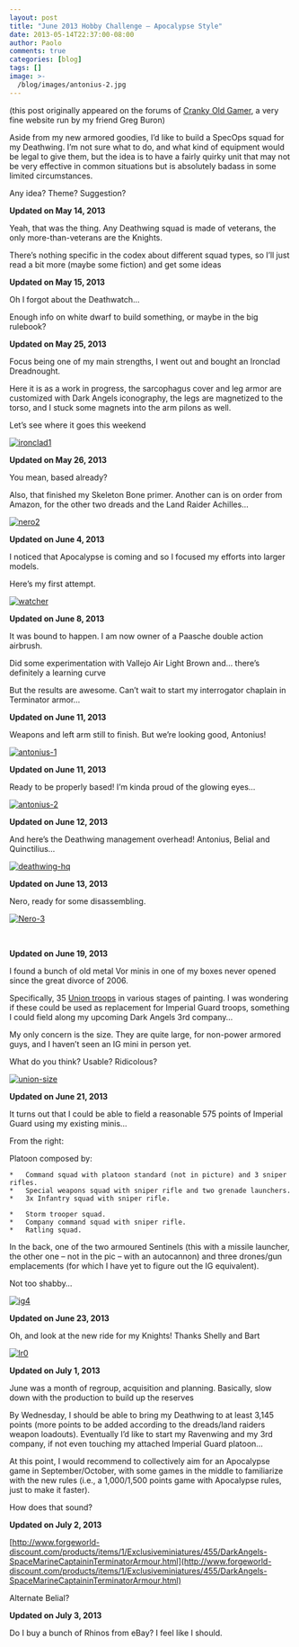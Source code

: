 ```yaml
---
layout: post
title: "June 2013 Hobby Challenge – Apocalypse Style"
date: 2013-05-14T22:37:00-08:00
author: Paolo
comments: true
categories: [blog]
tags: []
image: >-
  /blog/images/antonius-2.jpg
---
```

<div class="info">(this post originally appeared on the forums of <a href="http://crankyoldgamer.net/CrankyBlog/">Cranky Old Gamer</a>, a very fine website run by my friend Greg Buron)</div>

Aside from my new armored goodies, I’d like to build a SpecOps squad for my Deathwing. I’m not sure what to do, and what kind of equipment would be legal to give them, but the idea is to have a fairly quirky unit that may not be very effective in common situations but is absolutely badass in some limited circumstances.

Any idea? Theme? Suggestion?

**Updated on May 14, 2013**

Yeah, that was the thing. Any Deathwing squad is made of veterans, the only more-than-veterans are the Knights.

There’s nothing specific in the codex about different squad types, so I’ll just read a bit more (maybe some fiction) and get some ideas

**Updated on May 15, 2013**

Oh I forgot about the Deathwatch…

Enough info on white dwarf to build something, or maybe in the big rulebook?

**Updated on May 25, 2013**

Focus being one of my main strengths, I went out and bought an Ironclad Dreadnought.

Here it is as a work in progress, the sarcophagus cover and leg armor are customized with Dark Angels iconography, the legs are magnetized to the torso, and I stuck some magnets into the arm pilons as well.

Let’s see where it goes this weekend

<a href="/blog/images/ironclad1.jpg">![ironclad1](/blog/images/ironclad1.jpg)</a>

**Updated on May 26, 2013**

You mean, based already?

Also, that finished my Skeleton Bone primer. Another can is on order from Amazon, for the other two dreads and the Land Raider Achilles…

<a href="/blog/images/nero2.jpg">![nero2](/blog/images/nero2.jpg)</a>

**Updated on June 4, 2013**

I noticed that Apocalypse is coming and so I focused my efforts into larger models.

Here’s my first attempt.

<a href="/blog/images/watcher.jpg">![watcher](/blog/images/watcher.jpg)</a>

**Updated on June 8, 2013**

It was bound to happen. I am now owner of a Paasche double action airbrush.

Did some experimentation with Vallejo Air Light Brown and… there’s definitely a learning curve

But the results are awesome. Can’t wait to start my interrogator chaplain in Terminator armor…

**Updated on June 11, 2013**

Weapons and left arm still to finish. But we’re looking good, Antonius!

<a href="/blog/images/antonius-1.jpg">![antonius-1](/blog/images/antonius-1.jpg)</a>

**Updated on June 11, 2013**

Ready to be properly based! I’m kinda proud of the glowing eyes…

<a href="/blog/images/antonius-2.jpg">![antonius-2](/blog/images/antonius-2.jpg)</a>

**Updated on June 12, 2013**

And here’s the Deathwing management overhead! Antonius, Belial and Quinctilius…

<a href="/blog/images/deathwing-hq.jpg">![deathwing-hq](/blog/images/deathwing-hq.jpg)</a>

**Updated on June 13, 2013**

Nero, ready for some disassembling.

<a href="/blog/images/Nero-3.jpg">![Nero-3](/blog/images/Nero-3.jpg)</a>

&nbsp;

**Updated on June 19, 2013**

I found a bunch of old metal Vor minis in one of my boxes never opened since the great divorce of 2006.

Specifically, 35 [Union troops](http://www.bing.com/images/search?q=vor+union+miniatures&amp;go=&amp;qs=n&amp;form=QBIR&amp;pq=vor+union+miniatures&amp;sc=1-20&amp;sp=-1&amp;sk=#a) in various stages of painting. I was wondering if these could be used as replacement for Imperial Guard troops, something I could field along my upcoming Dark Angels 3rd company…

My only concern is the size. They are quite large, for non-power armored guys, and I haven’t seen an IG mini in person yet.

What do you think? Usable? Ridicolous?

<a href="/blog/images/union-size.jpg">![union-size](/blog/images/union-size.jpg)</a>

**Updated on June 21, 2013**

It turns out that I could be able to field a reasonable 575 points of Imperial Guard using my existing minis…

From the right:

Platoon composed by:

    *   Command squad with platoon standard (not in picture) and 3 sniper rifles.
    *   Special weapons squad with sniper rifle and two grenade launchers.
    *   3x Infantry squad with sniper rifle.

    *   Storm trooper squad.
    *   Company command squad with sniper rifle.
    *   Ratling squad.


In the back, one of the two armoured Sentinels (this with a missile launcher, the other one – not in the pic – with an autocannon) and three drones/gun emplacements (for which I have yet to figure out the IG equivalent).

Not too shabby…

<a href="/blog/images/ig4.jpg">![ig4](/blog/images/ig4.jpg)</a>

**Updated on June 23, 2013**

Oh, and look at the new ride for my Knights! Thanks Shelly and Bart

<a href="/blog/images/lr0.jpg">![lr0](/blog/images/lr0.jpg)</a>

**Updated on July 1, 2013**

June was a month of regroup, acquisition and planning. Basically, slow down with the production to build up the reserves

By Wednesday, I should be able to bring my Deathwing to at least 3,145 points (more points to be added according to the dreads/land raiders weapon loadouts). Eventually I’d like to start my Ravenwing and my 3rd company, if not even touching my attached Imperial Guard platoon…

At this point, I would recommend to collectively aim for an Apocalypse game in September/October, with some games in the middle to familiarize with the new rules (i.e., a 1,000/1,500 points game with Apocalypse rules, just to make it faster).

How does that sound?

**Updated on July 2, 2013**

[http://www.forgeworld-discount.com/products/items/1/Exclusiveminiatures/455/DarkAngels-SpaceMarineCaptaininTerminatorArmour.html](http://www.forgeworld-discount.com/products/items/1/Exclusiveminiatures/455/DarkAngels-SpaceMarineCaptaininTerminatorArmour.html)

Alternate Belial?

**Updated on July 3, 2013**

Do I buy a bunch of Rhinos from eBay? I feel like I should.

&nbsp;
